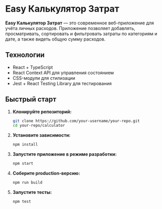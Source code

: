 # Easy Калькулятор Затрат

**Easy Калькулятор Затрат** — это современное веб-приложение для учёта личных расходов. Приложение позволяет добавлять, просматривать, сортировать и фильтровать затраты по категориям и дате, а также видеть общую сумму расходов.

## Технологии

- React + TypeScript
- React Context API для управления состоянием
- CSS-модули для стилизации
- Jest + React Testing Library для тестирования

## Быстрый старт

1. **Клонируйте репозиторий:**

   ```bash
   git clone https://github.com/your-username/your-repo.git
   cd your-repo/calculator
   ```

2. **Установите зависимости:**

   ```bash
   npm install
   ```

3. **Запустите приложение в режиме разработки:**

   ```bash
   npm start
   ```

4. **Соберите production-версию:**

   ```bash
   npm run build
   ```

5. **Запустите тесты:**
   ```bash
   npm test
   ```
